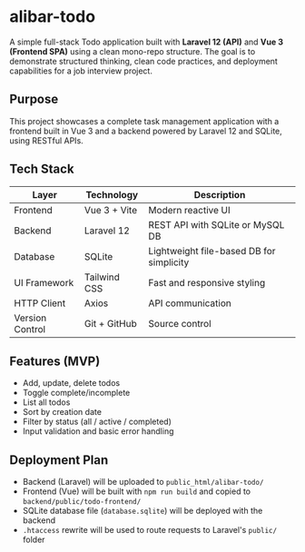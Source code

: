 # alibar-todo

A simple full-stack Todo application built with **Laravel 12 (API)** and **Vue 3 (Frontend SPA)** using a clean mono-repo structure. The goal is to demonstrate structured thinking, clean code practices, and deployment capabilities for a job interview project.

## Purpose

This project showcases a complete task management application with a frontend built in Vue 3 and a backend powered by Laravel 12 and SQLite, using RESTful APIs.


## Tech Stack

| Layer       | Technology        | Description                          |
|-------------|-------------------|--------------------------------------|
| Frontend    | Vue 3 + Vite      | Modern reactive UI                   |
| Backend     | Laravel 12        | REST API with SQLite or MySQL DB     |
| Database    | SQLite              | Lightweight file-based DB for simplicity |
| UI Framework| Tailwind CSS  | Fast and responsive styling    |
| HTTP Client | Axios             | API communication                    |
| Version Control | Git + GitHub  | Source control                       |

## Features (MVP)

-  Add, update, delete todos
-  Toggle complete/incomplete
-  List all todos
-  Sort by creation date
-  Filter by status (all / active / completed)
-  Input validation and basic error handling

## Deployment Plan

- Backend (Laravel) will be uploaded to `public_html/alibar-todo/`
- Frontend (Vue) will be built with `npm run build` and copied to `backend/public/todo-frontend/`
- SQLite database file (`database.sqlite`) will be deployed with the backend
- `.htaccess` rewrite will be used to route requests to Laravel's `public/` folder